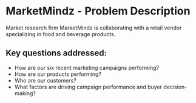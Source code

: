 # MarketMindz - Problem Description

Market research firm MarketMindz is collaborating with a retail vendor specializing in food and beverage products.

## Key questions addressed:
- How are our six recent marketing campaigns performing?
- How are our products performing?
- Who are our customers?
- What factors are driving campaign performance and buyer decision-making?
